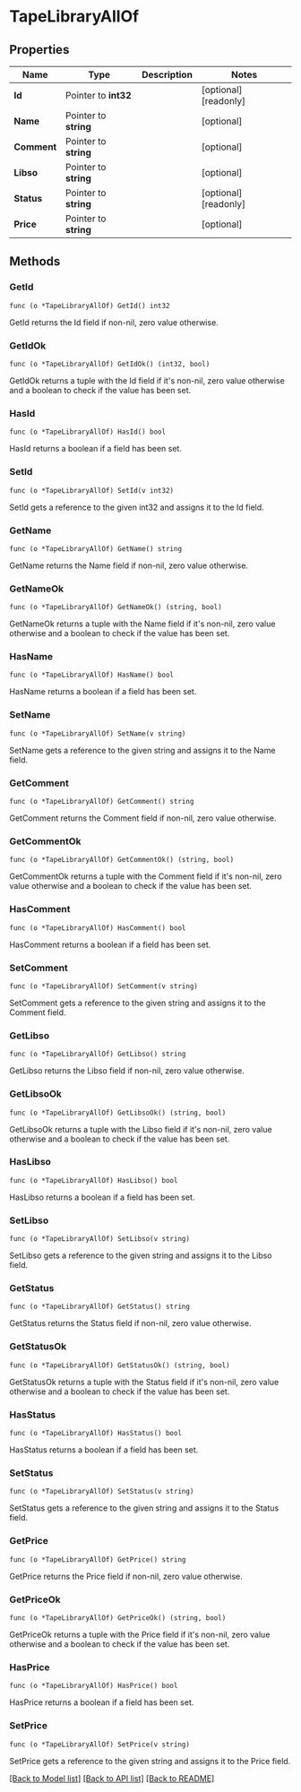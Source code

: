 # TapeLibraryAllOf

## Properties

Name | Type | Description | Notes
------------ | ------------- | ------------- | -------------
**Id** | Pointer to **int32** |  | [optional] [readonly] 
**Name** | Pointer to **string** |  | [optional] 
**Comment** | Pointer to **string** |  | [optional] 
**Libso** | Pointer to **string** |  | [optional] 
**Status** | Pointer to **string** |  | [optional] [readonly] 
**Price** | Pointer to **string** |  | [optional] 

## Methods

### GetId

`func (o *TapeLibraryAllOf) GetId() int32`

GetId returns the Id field if non-nil, zero value otherwise.

### GetIdOk

`func (o *TapeLibraryAllOf) GetIdOk() (int32, bool)`

GetIdOk returns a tuple with the Id field if it's non-nil, zero value otherwise
and a boolean to check if the value has been set.

### HasId

`func (o *TapeLibraryAllOf) HasId() bool`

HasId returns a boolean if a field has been set.

### SetId

`func (o *TapeLibraryAllOf) SetId(v int32)`

SetId gets a reference to the given int32 and assigns it to the Id field.

### GetName

`func (o *TapeLibraryAllOf) GetName() string`

GetName returns the Name field if non-nil, zero value otherwise.

### GetNameOk

`func (o *TapeLibraryAllOf) GetNameOk() (string, bool)`

GetNameOk returns a tuple with the Name field if it's non-nil, zero value otherwise
and a boolean to check if the value has been set.

### HasName

`func (o *TapeLibraryAllOf) HasName() bool`

HasName returns a boolean if a field has been set.

### SetName

`func (o *TapeLibraryAllOf) SetName(v string)`

SetName gets a reference to the given string and assigns it to the Name field.

### GetComment

`func (o *TapeLibraryAllOf) GetComment() string`

GetComment returns the Comment field if non-nil, zero value otherwise.

### GetCommentOk

`func (o *TapeLibraryAllOf) GetCommentOk() (string, bool)`

GetCommentOk returns a tuple with the Comment field if it's non-nil, zero value otherwise
and a boolean to check if the value has been set.

### HasComment

`func (o *TapeLibraryAllOf) HasComment() bool`

HasComment returns a boolean if a field has been set.

### SetComment

`func (o *TapeLibraryAllOf) SetComment(v string)`

SetComment gets a reference to the given string and assigns it to the Comment field.

### GetLibso

`func (o *TapeLibraryAllOf) GetLibso() string`

GetLibso returns the Libso field if non-nil, zero value otherwise.

### GetLibsoOk

`func (o *TapeLibraryAllOf) GetLibsoOk() (string, bool)`

GetLibsoOk returns a tuple with the Libso field if it's non-nil, zero value otherwise
and a boolean to check if the value has been set.

### HasLibso

`func (o *TapeLibraryAllOf) HasLibso() bool`

HasLibso returns a boolean if a field has been set.

### SetLibso

`func (o *TapeLibraryAllOf) SetLibso(v string)`

SetLibso gets a reference to the given string and assigns it to the Libso field.

### GetStatus

`func (o *TapeLibraryAllOf) GetStatus() string`

GetStatus returns the Status field if non-nil, zero value otherwise.

### GetStatusOk

`func (o *TapeLibraryAllOf) GetStatusOk() (string, bool)`

GetStatusOk returns a tuple with the Status field if it's non-nil, zero value otherwise
and a boolean to check if the value has been set.

### HasStatus

`func (o *TapeLibraryAllOf) HasStatus() bool`

HasStatus returns a boolean if a field has been set.

### SetStatus

`func (o *TapeLibraryAllOf) SetStatus(v string)`

SetStatus gets a reference to the given string and assigns it to the Status field.

### GetPrice

`func (o *TapeLibraryAllOf) GetPrice() string`

GetPrice returns the Price field if non-nil, zero value otherwise.

### GetPriceOk

`func (o *TapeLibraryAllOf) GetPriceOk() (string, bool)`

GetPriceOk returns a tuple with the Price field if it's non-nil, zero value otherwise
and a boolean to check if the value has been set.

### HasPrice

`func (o *TapeLibraryAllOf) HasPrice() bool`

HasPrice returns a boolean if a field has been set.

### SetPrice

`func (o *TapeLibraryAllOf) SetPrice(v string)`

SetPrice gets a reference to the given string and assigns it to the Price field.


[[Back to Model list]](../README.md#documentation-for-models) [[Back to API list]](../README.md#documentation-for-api-endpoints) [[Back to README]](../README.md)



